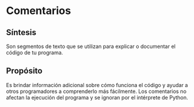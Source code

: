 # Comentarios

## Síntesis

Son segmentos de texto que se utilizan para explicar o documentar el código de tu programa.

## Propósito

Es brindar información adicional sobre cómo funciona el código y ayudar a otros programadores a comprenderlo más fácilmente. Los comentarios no afectan la ejecución del programa y se ignoran por el intérprete de Python.
